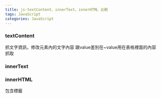 ```yaml
---
title: js-textContent、innerText、innerHTML 比較
tags: JavaScript
categories: JavaScript
---
```

### textContent
抓文字資訊，修改元素內的文字內容
跟value差別在~value用在表格裡面的內容抓取
### innerText
### innerHTML
包含標籤